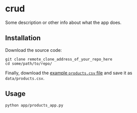 # crud

Some description or other info about what the app does.

## Installation

Download the source code:

```shell
git clone remote_clone_address_of_your_repo_here
cd some/path/to/repo/
```

Finally, download the [example `products.csv` file](https://raw.githubusercontent.com/prof-rossetti/nyu-info-2335-70-201706/master/projects/crud-app/products.csv) and save it as `data/products.csv`.

## Usage

```shell
python app/products_app.py
```
